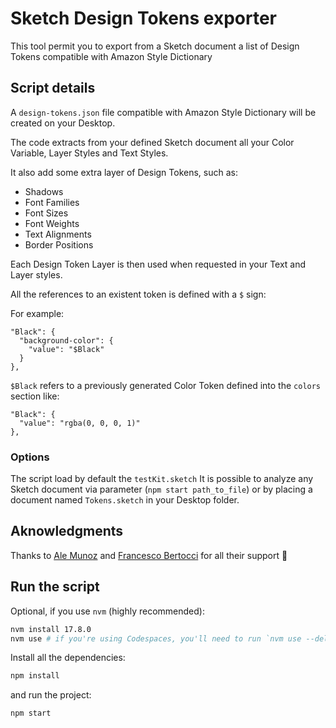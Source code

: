# Sketch Design Tokens exporter

This tool permit you to export from a Sketch document a list of Design Tokens compatible with Amazon Style Dictionary

## Script details

A `design-tokens.json` file compatible with Amazon Style Dictionary will be created on your Desktop.

The code extracts from your defined Sketch document all your Color Variable, Layer Styles and Text Styles.

It also add some extra layer of Design Tokens, such as:

- Shadows
- Font Families
- Font Sizes
- Font Weights
- Text Alignments
- Border Positions

Each Design Token Layer is then used when requested in your Text and Layer styles.

All the references to an existent token is defined with a `$` sign:

For example:

```
"Black": {
  "background-color": {
    "value": "$Black"
  }
},
```

`$Black` refers to a previously generated Color Token defined into the `colors` section like:

```
"Black": {
  "value": "rgba(0, 0, 0, 1)"
},
```

### Options

The script load by default the `testKit.sketch`
It is possible to analyze any Sketch document via parameter (`npm start path_to_file`) or by placing a document named `Tokens.sketch` in your Desktop folder.

## Aknowledgments

Thanks to [Ale Munoz](https://github.com/bomberstudios) and [Francesco Bertocci](https://github.com/fbmore) for all their support :pray:

## Run the script

Optional, if you use `nvm` (highly recommended):

```bash
nvm install 17.8.0
nvm use # if you're using Codespaces, you'll need to run `nvm use --delete-prefix`
```

Install all the dependencies:

```bash
npm install
```

and run the project:

```bash
npm start
```
